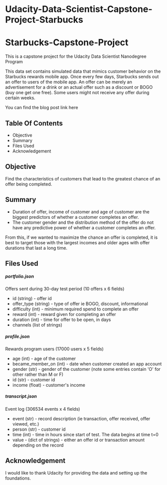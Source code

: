 # Udacity-Data-Scientist-Capstone-Project-Starbucks

# Starbucks-Capstone-Project
This is a capstone project for the Udacity Data Scientist Nanodegree Program

This data set contains simulated data that mimics customer behavior on the Starbucks rewards mobile app. Once every few days, Starbucks sends out an offer to users of the mobile app. An offer can be merely an advertisement for a drink or an actual offer such as a discount or BOGO (buy one get one free). Some users might not receive any offer during certain weeks.
   
You can find the blog post link here
## Table Of Contents  
* Objective
* Summary
* Files Used 
* Acknowledgement


<a name="moti"></a>
## Objective
Find the characteristics of customers that lead to the greatest chance of an offer being completed.

<a name="summary"></a>
## Summary 
* Duration of offer, income of customer and age of customer are the biggest predictors of whether a customer completes an offer. 
* The customer gender and the distribution method of the offer do not have any predictive power of whether a customer completes an offer.

From this, if we wanted to maximize the chance an offer is completed, it is best to target those with the largest incomes and older ages with offer durations that last a long time.     

<a name="desc"></a>
## Files Used

##### portfolio.json
Offers sent during 30-day test period (10 offers x 6 fields)

* id (string) - offer id
* offer_type (string) - type of offer ie BOGO, discount, informational
* difficulty (int) - minimum required spend to complete an offer
* reward (int) - reward given for completing an offer
* duration (int) - time for offer to be open, in days
* channels (list of strings)


##### profile.json
Rewards program users (17000 users x 5 fields)

* age (int) - age of the customer
* became_member_on (int) - date when customer created an app account
* gender (str) - gender of the customer (note some entries contain 'O' for other rather than M or F)
* id (str) - customer id
* income (float) - customer's income 

##### transcript.json
Event log (306534 events x 4 fields)

* event (str) - record description (ie transaction, offer received, offer viewed, etc.)
* person (str) - customer id
* time (int) - time in hours since start of test. The data begins at time t=0
* value - (dict of strings) - either an offer id or transaction amount depending on the record



## Acknowledgement
I would like to thank Udacity for providing the data and setting up the foundations.
